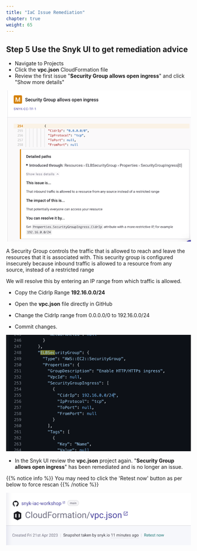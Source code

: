```yaml
---
title: "IaC Issue Remediation"
chapter: true
weight: 65
---
```


## Step 5 Use the Snyk UI to get remediation advice

* Navigate to Projects
* Click the **vpc.json** CloudFormation file
* Review the first issue "**Security Group allows open ingress**" and click "Show more details"

![img_7.png](img_7.png)

A Security Group controls the traffic that is allowed to reach and leave the resources that it is associated with. This security group is configured insecurely because inbound traffic is allowed to a resource from any source, instead of a restricted range

We will resolve this by entering an IP range from which traffic is allowed.

* Copy the CidrIp Range **192.16.0.0/24**

* Open the **vpc.json** file directly in GitHub
* Change the CidrIp range from 0.0.0.0/0 to 192.16.0.0/24
* Commit changes.

![img_8.png](img_8.png)


* In the Snyk UI review the **vpc.json** project again. "**Security Group allows open ingress**" has been remediated and is no longer an issue.

{{% notice info %}}
You may need to click the 'Retest now' button as per below to force rescan
{{% /notice %}}

![img_9.png](img_9.png)
